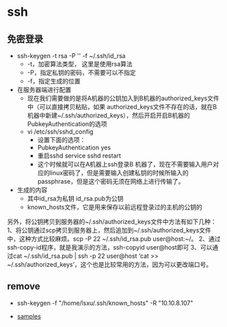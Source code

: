 # ssh

## 免密登录
- ssh-keygen -t rsa -P '' -f ~/.ssh/id_rsa
    - -t，加密算法类型， 这里是使用rsa算法
    - -P，指定私钥的密码，不需要可以不指定
    - -f，指定生成的位置 
- 在服务器端进行配置
    - 现在我们需要做的是将A机器的公钥加入到B机器的authorized_keys文件中（可以直接拷贝粘贴，如果 authorized_keys文件不存在的话，就在B机器中新建~/.ssh/authorized_keys），然后开启开启B机器的 PubkeyAuthentication的选项
    - vi /etc/ssh/sshd_config
        - 设置下面的选项：
        - PubkeyAuthentication yes
        - 重启sshd service sshd restart
        - 这个时候就可以在A机器上ssh登录B 机器了，现在不需要输入用户对应的linux密码了，但是需要输入创建私钥的时候所输入的passphrase，但是这个密码无须在网络上进行传输了。
- 生成的内容
    - 其中id_rsa为私钥 id_rsa.pub为公钥
    - known_hosts文件，它是用来保存以前远程登录过的主机的公钥的

另外，将公钥拷贝到服务器的~/.ssh/authorized_keys文件中方法有如下几种：
1、将公钥通过scp拷贝到服务器上，然后追加到~/.ssh/authorized_keys文件中，这种方式比较麻烦。scp -P 22 ~/.ssh/id_rsa.pub user@host:~/。
2、通过ssh-copy-id程序，就是我演示的方法，ssh-copyid user@host即可
3、可以通过cat ~/.ssh/id_rsa.pub | ssh -p 22 user@host ‘cat >> ~/.ssh/authorized_keys’，这个也是比较常用的方法，因为可以更改端口号。

## remove 
- ssh-keygen -f "/home/lsxu/.ssh/known_hosts" -R "10.10.8.107"

- [samples](https://github.com/ruanyf/simple-bash-scripts.git)
